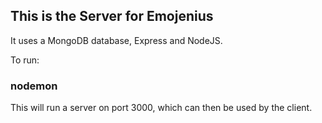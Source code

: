 ## This is the Server for Emojenius

It uses a MongoDB database, Express and NodeJS. 

To run:

### nodemon

This will run a server on port 3000, which can then be used by the client.
